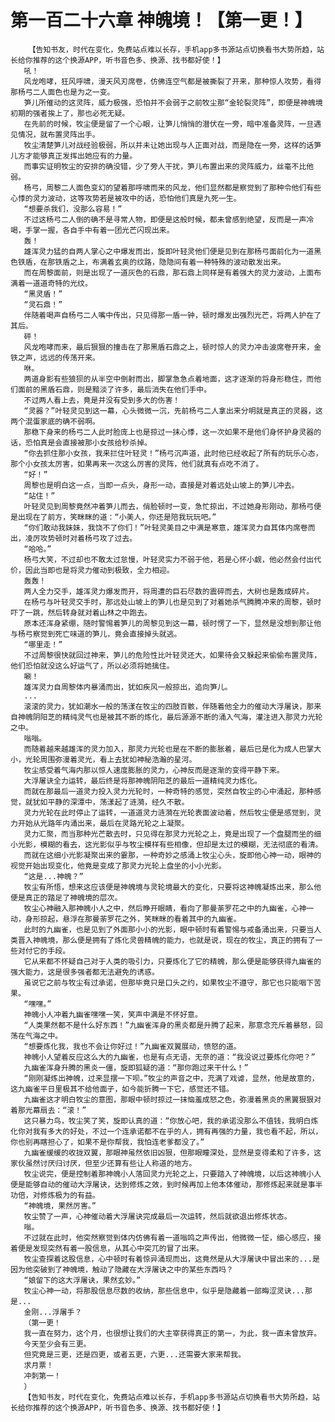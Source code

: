 # 第一百二十六章 神魄境！【第一更！】
        【告知书友，时代在变化，免费站点难以长存，手机app多书源站点切换看书大势所趋，站长给你推荐的这个换源APP，听书音色多、换源、找书都好使！】
       吼！
       风龙咆哮，狂风呼啸，漫天风刃席卷，仿佛连空气都是被撕裂了开来，那种惊人攻势，看得那杨弓二人面色也是为之一变。
       笋儿所催动的这灵阵，威力极强，恐怕并不会弱于之前牧尘那“金轮裂灵阵”，即便是神魄境初期的强者挨上了，那也必死无疑。
       在先前的时候，牧尘便是留了一个心眼，让笋儿悄悄的潜伏在一旁，暗中准备灵阵，一旦遇见情况，就布置灵阵出手。
       牧尘清楚笋儿对战经验极弱，所以并未让她出现与人正面对战，而是隐在一旁，这样的话笋儿方才能够真正发挥出她应有的力量。
       而事实证明牧尘的安排的确没错，少了旁人干扰，笋儿布置出来的灵阵威力，丝毫不比他弱。
       杨弓，周黎二人面色变幻的望着那呼啸而来的风龙，他们显然都是察觉到了那种令他们有些心悸的灵力波动，这等攻势若是被攻中的话，恐怕他们真是九死一生。
       “想要杀我们，没那么容易！”
       不过这杨弓二人倒的确不是寻常人物，即便是这般时候，都未曾感到绝望，反而是一声冷喝，手掌一握，各自手中有着一团光芒闪现出来。
       轰！
       雄浑灵力猛的自两人掌心之中爆发而出，旋即叶轻灵他们便是见到在那杨弓面前化为一道黑色铁盾，在那铁盾之上，布满着玄奥的纹路，隐隐间有着一种特殊的波动散发出来。
       而在周黎面前，则是出现了一道灰色的石鼎，那石鼎上同样是有着强大的灵力波动，上面布满着一道道奇特的光纹。
       “黑灵盾！”
       “灵石鼎！”
       伴随着喝声自杨弓二人嘴中传出，只见得那一盾一钟，顿时爆发出强烈光芒，将两人护在了其后。
       砰！
       风龙咆哮而来，最后狠狠的撞击在了那黑盾石鼎之上，顿时惊人的灵力冲击波席卷开来，金铁之声，远远的传荡开来。
       咻。
       两道身影有些狼狈的从半空中倒射而出，脚掌急急点着地面，这才逐渐的将身形稳住，而他们面前的黑盾石鼎，则是黯淡了许多，最后消失在他们手中。
       不过两人看上去，竟是并没有受到多大的伤害！
       “灵器？”叶轻灵见到这一幕，心头微微一沉，先前杨弓二人拿出来分明就是真正的灵器，这两个混蛋家底的确不弱啊。
       那稳下身来的杨弓二人此时脸庞上也是掠过一抹心悸，这一次如果不是他们身怀护身灵器的话，恐怕真是会直接被那小女孩给秒杀掉。
       “你去抓住那小女孩，我来拦住叶轻灵！”杨弓沉声道，此时他已经收起了所有的玩乐心态，那个小女孩太厉害，如果再来一次这么厉害的灵阵，他们就真有点吃不消了。
       “好！”
       周黎也是明白这一点，当即一点头，身形一动，直接是对着远处山坡上的笋儿冲去。
       “站住！”
       叶轻灵见到周黎竟然冲着笋儿而去，俏脸顿时一变，急忙掠出，不过她身形刚动，那杨弓便是出现在了前方，笑眯眯的道：“小美人，你还是陪我玩玩吧。”
       “你们敢动我妹妹，我饶不了你们！”叶轻灵美目之中满是寒意，雄浑灵力自其体内席卷而出，凌厉攻势顿时对着杨弓攻了过去。
       “哈哈。”
       杨弓大笑，不过却也不敢太过怠慢，叶轻灵实力不弱于他，若是心怀小觑，他必然会付出代价，因此当即也是将灵力催动到极致，全力相迎。
       轰轰！
       两人全力交手，雄浑灵力爆发而开，将周遭的巨石尽数的震碎而去，大树也是轰成碎片。
       在杨弓与叶轻灵交手时，那远处山坡上的笋儿也是见到了对着她杀气腾腾冲来的周黎，顿时吓了一跳，然后转身就对着山林之中跑去。
       原本还浑身紧绷，随时警惕着笋儿的周黎见到这一幕，顿时愣了一下，显然是没想到那让他与杨弓察觉到死亡味道的笋儿，竟会直接掉头就逃。
       “哪里走！”
       不过周黎很快就回过神来，笋儿的危险性比叶轻灵还大，如果待会又躲起来偷偷布置灵阵，他们恐怕就没这么好运气了，所以必须将她擒住。
       唰！
       雄浑灵力自周黎体内暴涌而出，犹如疾风一般掠出，追向笋儿。
       ...
       滚滚的灵力，犹如潮水一般的荡漾在牧尘的四肢百骸，伴随着他全力的催动大浮屠诀，那来自神魄阴阳芝的精纯灵气也是被其不断的炼化，最后源源不断的涌入气海，灌注进入那灵力光轮之中。
       嗡嗡。
       而随着越来越雄浑的灵力加入，那灵力光轮也是在不断的膨胀着，最后已是化为成人巴掌大小，光轮周围弥漫着灵光，看上去犹如神秘浩瀚的星河。
       牧尘感受着气海内那以惊人速度膨胀的灵力，心神反而是逐渐的变得平静下来。
       大浮屠诀全力运转，最后终是将那神魄阴阳芝的最后一道精纯灵力炼化。
       而就在那最后一道灵力投入灵力光轮时，一种奇特的感觉，突然自牧尘的心中涌起，那种感觉，就犹如平静的深潭中，荡漾起了涟漪，经久不散。
       灵力光轮在此时停止了运转，一道道灵力涟漪在光轮表面波动着，然后牧尘便是感觉到，灵力开始从光路年内涌出来，最后在灵路光轮之上凝聚。
       灵力汇聚，而当那种光芒散去时，只见得在那灵力光轮之上，竟是出现了一个盘腿而坐的细小光影，模糊的看去，这光影似乎与牧尘模样有些相像，但却是太过的模糊，无法彻底的看清。
       而就在这细小光影凝聚出来的霎那，一种奇妙之感涌上牧尘心头，旋即他心神一动，眼神的视觉开始出现变化，他竟是变成了那灵力光轮上盘坐的小小光影。
       “这是...神魄？”
       牧尘有所悟，想来这应该便是神魄境与灵轮境最大的变化，只要将这神魄凝炼出来，那么他便是真正的踏足了神魄境的层次。
       牧尘心神融入那神魄小人之中，然后睁开眼睛，看向了那曼荼罗花之中的九幽雀，心神一动，身形掠起，悬浮在那曼荼罗花之外，笑眯眯的看着其中的九幽雀。
       此时的九幽雀，也是见到了外面那小小的光影，眼中顿时有着警惕与戒备涌出来，只要当人类晋入神魄境，那么便是拥有了炼化灵兽精魄的能力，也就是说，现在的牧尘，真正的拥有了一些对付它的手段。
       它从来都不怀疑自己对于人类的吸引力，只要炼化了它的精魄，那么便是能够获得九幽雀的强大能力，这是很多强者都无法避免的诱惑。
       虽说它之前与牧尘有过承诺，但那毕竟只是口头之约，如果牧尘不遵守，那它也只能咽下苦果。
       “嘿嘿。”
       神魄小人冲着九幽雀嘿嘿一笑，笑声中满是不怀好意。
       “人类果然都不是什么好东西！”九幽雀浑身的黑炎都是升腾了起来，那意念充斥着暴怒，回荡在气海之中。
       “想要炼化我，我也不会让你好过！”九幽雀双翼展动，愤怒的道。
       神魄小人望着反应这么大的九幽雀，也是有点无语，无奈的道：“我没说过要炼化你吧？”
       九幽雀浑身升腾的黑炎一僵，旋即狐疑的道：“那你跑过来干什么！”
       “刚刚凝炼出神魄，过来显摆一下呗。”牧尘的声音之中，充满了戏谑，显然，他是故意的，这九幽雀平日里极其不给他面子，如今能折腾一下它，感觉还不错。
       九幽雀这才明白牧尘的意图，那眼中顿时掠过一抹恼羞成怒之色，弥漫着黑炎的黑翼狠狠对着那光幕扇去：“滚！”
       这只暴力鸟，牧尘笑了笑，旋即认真的道：“你放心吧，我的承诺没那么不值钱，我明白炼化你对我有多大的好处，不过一个连承诺都不在乎的人，拥有再强的力量，我也看不起，所以，你也别再瞎担心了，如果不是你帮我，我怕连老爹都没了。”
       九幽雀缓缓的收拢双翼，那眼神虽然依旧凶狠，但那眼瞳深处，显然是变得柔和了许多，这家伙虽然讨厌归讨厌，但至少还算有些让人称道的地方。
       牧尘说完，便是控制着那神魄小人落回灵力光轮之上，只要踏入了神魄境，以后这神魄小人便是能够自动的催动大浮屠诀，达到修炼之效，到时候再加上他本体催动，那修炼起来就是事半功倍，对修炼极为的有益。
       “神魄境，果然厉害。”
       牧尘赞了一声，心神催动着大浮屠诀完成最后一次运转，然后就欲退出修炼状态。
       嗡。
       不过就在此时，他突然察觉到体内仿佛有着一道嗡鸣之声传出，他微微一怔，细心感应，接着便是发现突然有着一股信息，从其心中突兀的冒了出来。
       牧尘查探着这股信息，心中顿时有着惊异涌现而出，这竟然是从大浮屠诀中冒出来的...是因为他突破到了神魄境，触动了隐藏在大浮屠诀之中的某些东西吗？
       “娘留下的这大浮屠诀，果然玄妙。”
       牧尘心神一动，将那股信息尽数的收纳，那些信息中，似乎是隐藏着一部晦涩灵诀...那是...
       金刚...浮屠手？
       （第一更！
       我一直在努力，这个月，也很想让我们的大主宰获得真正的第一，为此，我一直未曾放弃。
       今天至少会有三更。
       但究竟是三更，还是四更，或者五更，六更...还需要大家来帮我。
       求月票！
       冲刺第一！
       ）
       【告知书友，时代在变化，免费站点难以长存，手机app多书源站点切换看书大势所趋，站长给你推荐的这个换源APP，听书音色多、换源、找书都好使！】